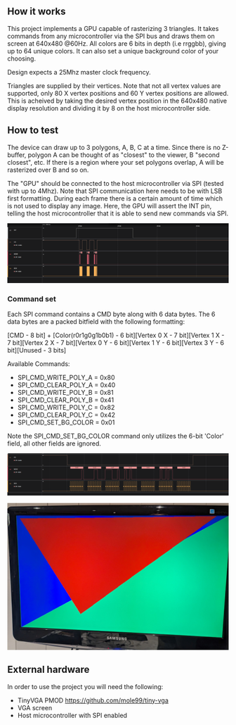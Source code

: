 <!---

This file is used to generate your project datasheet. Please fill in the information below and delete any unused
sections.

You can also include images in this folder and reference them in the markdown. Each image must be less than
512 kb in size, and the combined size of all images must be less than 1 MB.
-->

## How it works

This project implements a GPU capable of rasterizing 3 triangles. It takes commands from any microcontroller via the SPI bus and draws them on screen at
640x480 @60Hz. All colors are 6 bits in depth (i.e rrggbb), giving up to 64 unique colors. It can also set a unique background color of your choosing.


Design expects a 25Mhz master clock frequency.


Triangles are supplied by their vertices. Note that not all vertex values are supported, only 80 X vertex positions and 60 Y vertex positions are allowed. This is acheived by taking the desired vertex position in the 640x480 native display resolution and dividing it by 8 on the host microcontroller side.

## How to test

The device can draw up to 3 polygons, A, B, C at a time. Since there is no Z-buffer, polygon A can be thought of as "closest" to the viewer, B "second closest", etc. If there is a region where your set polygons overlap, A will be rasterized over B and so on.

The "GPU" should be connected to the host microcontroller via SPI (tested with up to 4Mhz). Note that SPI communication here needs to be with LSB first formatting.
During each frame there is a certain amount of time which is not used to display any image. Here, the GPU will assert the INT pin, telling the host microcontroller that it is able to send new commands via SPI.

![image](SPI.png)

### Command set

Each SPI command contains a CMD byte along with 6 data bytes. The 6 data bytes are a packed bitfield with the following formatting:

[CMD - 8 bit] + [Color(r0r1g0g1b0b1) - 6 bit][Vertex 0 X - 7 bit][Vertex 1 X - 7 bit][Vertex 2 X - 7 bit][Vertex 0 Y - 6 bit][Vertex 1 Y - 6 bit][Vertex 3 Y - 6 bit][Unused - 3 bits]

Available Commands:
 - SPI_CMD_WRITE_POLY_A = 0x80
 - SPI_CMD_CLEAR_POLY_A = 0x40
 - SPI_CMD_WRITE_POLY_B = 0x81
 - SPI_CMD_CLEAR_POLY_B = 0x41
 - SPI_CMD_WRITE_POLY_C = 0x82
 - SPI_CMD_CLEAR_POLY_C = 0x42
 - SPI_CMD_SET_BG_COLOR = 0x01

Note the SPI_CMD_SET_BG_COLOR command only utilizes the 6-bit 'Color' field, all other fields are ignored.

![image](SPI_example.png)

![image](triangles.jpg)


## External hardware

In order to use the project you will need the following:
- TinyVGA PMOD https://github.com/mole99/tiny-vga
- VGA screen
- Host microcontroller with SPI enabled
